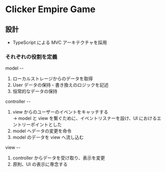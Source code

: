 # Clicker Empire Game

## 設計

- TypeScript による MVC アーキテクチャを採用

### それぞれの役割を定義

model --

1. ローカルストレージからのデータを取得
2. User データの保持・書き換えのロジックを記述
3. 恒常的なデータの保持

controller --

1. view からのユーザーのイベントをキャッチする  
   -> model と view を繋ぐために、イベントリスナーを設け、UI におけるエントリーポイントとした
2. model へデータの変更を命令
3. model のデータを view へ流し込む

view --

1. controller からデータを受け取り、表示を変更
2. 原則、UI の表示に専念する
